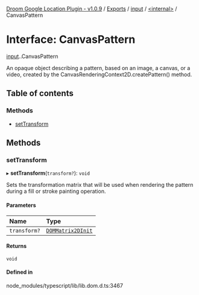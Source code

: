 [Droom Google Location Plugin - v1.0.9](../README.md) / [Exports](../modules.md) / [input](../modules/input.md) / [<internal\>](../modules/input._internal_.md) / CanvasPattern

# Interface: CanvasPattern

[input](../modules/input.md).[<internal>](../modules/input._internal_.md).CanvasPattern

An opaque object describing a pattern, based on an image, a canvas, or a video, created by the CanvasRenderingContext2D.createPattern() method.

## Table of contents

### Methods

- [setTransform](input._internal_.CanvasPattern.md#settransform)

## Methods

### setTransform

▸ **setTransform**(`transform?`): `void`

Sets the transformation matrix that will be used when rendering the pattern during a fill or stroke painting operation.

#### Parameters

| Name | Type |
| :------ | :------ |
| `transform?` | [`DOMMatrix2DInit`](input._internal_.DOMMatrix2DInit.md) |

#### Returns

`void`

#### Defined in

node_modules/typescript/lib/lib.dom.d.ts:3467
